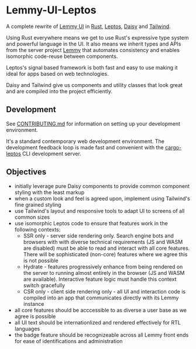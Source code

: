 # Lemmy-UI-Leptos

A complete rewrite of [Lemmy UI](//github.com/LemmyNet/lemmy-ui) in [Rust](//www.rust-lang.org/), [Leptos](//github.com/leptos-rs/leptos), [Daisy](//daisyui.com) and [Tailwind](//tailwindcss.com).

Using Rust everywhere means we get to use Rust's expressive type system and powerful language in the UI. It also means we inherit types and APIs from the server project [Lemmy](//github.com/LemmyNet/lemmy) that automates consistency and enables isomorphic code-reuse between components.

Leptos's signal based framework is both fast and easy to use making it ideal for apps based on web technologies.

Daisy and Tailwind give us components and utility classes that look great and are compiled into the project efficiently.

## Development

See [CONTRIBUTING.md](/CONTRIBUTING.md) for information on setting up your development environment.

It's a standard contemporary web development environment. The development feedback loop is made fast and convenient with the [cargo-leptos](//github.com/leptos-rs/cargo-leptos) CLI development server.

## Objectives

- initially leverage pure Daisy components to provide common component styling with the least markup
- when a custom look and feel is agreed upon, implement using Tailwind's fine grained styling
- use Tailwind's layout and responsive tools to adapt UI to screens of all common sizes
- use isomorphic Leptos code to ensure that features work in the following contexts:
  - SSR only - server side rendering only. Search engine bots and browsers with with diverse technical requirements (JS and WASM are disabled) must be able to read and interact with all core features. There will be sophisticated (non-core) features where we agree this is not possible
  - Hydrate - features progressively enhance from being rendered on the server to running almost entirely in the browser (JS and WASM are available). Interactive feature logic must handle this context switch gracefully
  - CSR only - client side rendering only - all UI and interaction code is compiled into an app that communicates directly with its Lemmy instance
- all core features should be acccessible to as diverse a user base as we agree is possible
- all UI text should be internationlized and rendered effectively for RTL languages
- the badge feature should be recognizeable across all Lemmy front ends for ease of identifications and administration
